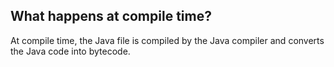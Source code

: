 ## What happens at compile time?

At compile time, the Java file is compiled by the Java compiler and converts the Java code into bytecode.

